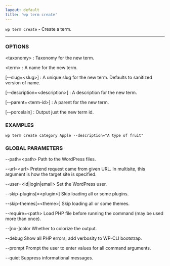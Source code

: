 ```yaml
---
layout: default
title: 'wp term create'
---
```


`wp term create` - Create a term.

<hr />

### OPTIONS

&lt;taxonomy&gt;
: Taxonomy for the new term.

&lt;term&gt;
: A name for the new term.

[\--slug=&lt;slug&gt;]
: A unique slug for the new term. Defaults to sanitized version of name.

[\--description=&lt;description&gt;]
: A description for the new term.

[\--parent=&lt;term-id&gt;]
: A parent for the new term.

[\--porcelain]
: Output just the new term id.

### EXAMPLES

    wp term create category Apple --description="A type of fruit"

### GLOBAL PARAMETERS

  \--path=&lt;path&gt;
      Path to the WordPress files.

  \--url=&lt;url&gt;
      Pretend request came from given URL. In multisite, this argument is how the target site is specified.

  \--user=&lt;id|login|email&gt;
      Set the WordPress user.

  \--skip-plugins[=&lt;plugin&gt;]
      Skip loading all or some plugins.

  \--skip-themes[=&lt;theme&gt;]
      Skip loading all or some themes.

  \--require=&lt;path&gt;
      Load PHP file before running the command (may be used more than once).

  \--[no-]color
      Whether to colorize the output.

  \--debug
      Show all PHP errors; add verbosity to WP-CLI bootstrap.

  \--prompt
      Prompt the user to enter values for all command arguments.

  \--quiet
      Suppress informational messages.



